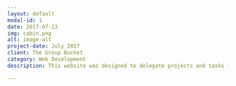 ```yaml
---
layout: default
modal-id: 1
date: 2017-07-13
img: cabin.png
alt: image-alt
project-date: July 2017
client: The Group Bucket
category: Web Development
description: This website was designed to delegate projects and tasks for groups of indviduals looking to plan for small to medium sized trips. The Group Bucket also encourages members to share their experiences they planned through their profile feed. 

---
```

